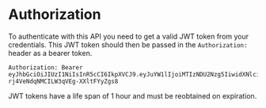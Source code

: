 # Authorization

To authenticate with this API you need to get a valid JWT token from your credentials.
This JWT token should then be passed in the `Authorization:` header as a bearer token.

```
Authorization: Bearer eyJhbGciOiJIUzI1NiIsInR5cCI6IkpXVCJ9.eyJuYW1lIjoiMTIzNDU2Nzg5IiwidXNlciI6dHJ1ZSwiZXhwIjoxNjU0NzE1NjMzLCJpYXQiOjE2NTQ1NDI4MzMsImlzcyI6IlJ5a2VMYWJzIn0.j4TH9NhImar-rj4VeNdqNMCILW3qVEg-XXltFYyZgs8
```

JWT tokens have a life span of 1 hour and must be reobtained on expiration.

<!-- ReDoc-Inject: <security-definitions> -->